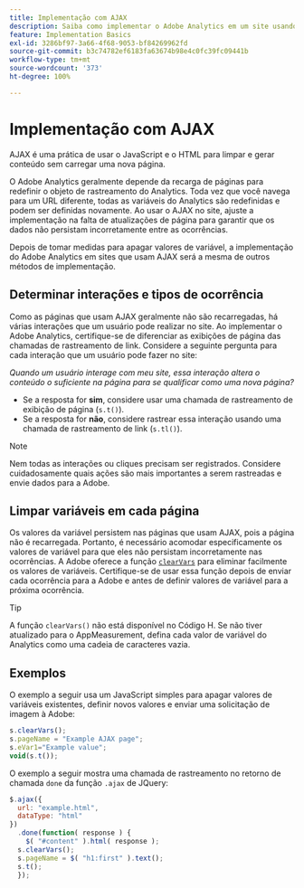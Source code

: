 ```yaml
---
title: Implementação com AJAX
description: Saiba como implementar o Adobe Analytics em um site usando o AJAX.
feature: Implementation Basics
exl-id: 3286bf97-3a66-4f68-9053-bf84269962fd
source-git-commit: b3c74782ef6183fa63674b98e4c0fc39fc09441b
workflow-type: tm+mt
source-wordcount: '373'
ht-degree: 100%

---
```


# Implementação com AJAX

AJAX é uma prática de usar o JavaScript e o HTML para limpar e gerar conteúdo sem carregar uma nova página.

O Adobe Analytics geralmente depende da recarga de páginas para redefinir o objeto de rastreamento do Analytics. Toda vez que você navega para um URL diferente, todas as variáveis do Analytics são redefinidas e podem ser definidas novamente. Ao usar o AJAX no site, ajuste a implementação na falta de atualizações de página para garantir que os dados não persistam incorretamente entre as ocorrências.

Depois de tomar medidas para apagar valores de variável, a implementação do Adobe Analytics em sites que usam AJAX será a mesma de outros métodos de implementação.

## Determinar interações e tipos de ocorrência

Como as páginas que usam AJAX geralmente não são recarregadas, há várias interações que um usuário pode realizar no site. Ao implementar o Adobe Analytics, certifique-se de diferenciar as exibições de página das chamadas de rastreamento de link. Considere a seguinte pergunta para cada interação que um usuário pode fazer no site:

*Quando um usuário interage com meu site, essa interação altera o conteúdo o suficiente na página para se qualificar como uma nova página?*

* Se a resposta for **sim**, considere usar uma chamada de rastreamento de exibição de página (`s.t()`).
* Se a resposta for **não**, considere rastrear essa interação usando uma chamada de rastreamento de link (`s.tl()`).

>[!NOTE]
>
>Nem todas as interações ou cliques precisam ser registrados. Considere cuidadosamente quais ações são mais importantes a serem rastreadas e envie dados para a Adobe.

## Limpar variáveis em cada página

Os valores da variável persistem nas páginas que usam AJAX, pois a página não é recarregada. Portanto, é necessário acomodar especificamente os valores de variável para que eles não persistam incorretamente nas ocorrências. A Adobe oferece a função [`clearVars`](../vars/functions/clearvars.md) para eliminar facilmente os valores de variáveis. Certifique-se de usar essa função depois de enviar cada ocorrência para a Adobe e antes de definir valores de variável para a próxima ocorrência.

>[!TIP]
>
>A função `clearVars()` não está disponível no Código H. Se não tiver atualizado para o AppMeasurement, defina cada valor de variável do Analytics como uma cadeia de caracteres vazia.

## Exemplos

O exemplo a seguir usa um JavaScript simples para apagar valores de variáveis existentes, definir novos valores e enviar uma solicitação de imagem à Adobe:

```js
s.clearVars();
s.pageName = "Example AJAX page";
s.eVar1="Example value";
void(s.t());
```

O exemplo a seguir mostra uma chamada de rastreamento no retorno de chamada `done` da função `.ajax` de JQuery:

```js
$.ajax({
  url: "example.html",
  dataType: "html"
})
  .done(function( response ) {
    $( "#content" ).html( response );
  s.clearVars();
  s.pageName = $( "h1:first" ).text();
  s.t();
  });
```
